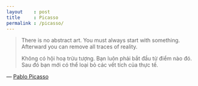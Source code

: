 ```yaml
---
layout    : post
title     : Picasso
permalink : /picasso/
---
```


> There is no abstract art. You must always start with something.  
> Afterward you can remove all traces of reality.
>
> Không có hội hoạ trừu tượng. Bạn luôn phải bắt đầu từ điểm nào đó.
> Sau đó bạn mới có thể loại bỏ các vết tích của thực tế.

— [Pablo Picasso][picasso]

[picasso]: http://en.wikipedia.org/wiki/Pablo_Picasso
